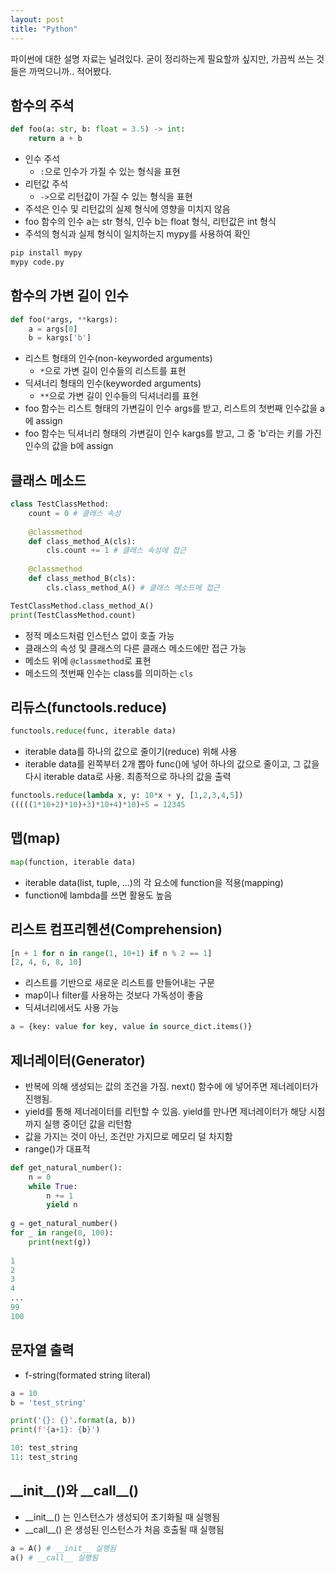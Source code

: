 ```yaml
---
layout: post
title: "Python"
---
```


파이썬에 대한 설명 자료는 널려있다. 굳이 정리하는게 필요할까 싶지만, 가끔씩 쓰는 것들은 까먹으니까.. 적어봤다.

## 함수의 주석
```python
def foo(a: str, b: float = 3.5) -> int:
    return a + b
```
- 인수 주석
	- `:`으로 인수가 가질 수 있는 형식을 표현
- 리턴값 주석
	- `->`으로 리턴값이 가질 수 있는 형식을 표현
- 주석은 인수 및 리턴값의 실제 형식에 영향을 미치지 않음
- foo 함수의 인수 a는 str 형식, 인수 b는 float 형식, 리턴값은 int 형식
- 주석의 형식과 실제 형식이 일치하는지 mypy를 사용하여 확인

```bash
pip install mypy
mypy code.py
```

## 함수의 가변 길이 인수
```python
def foo(*args, **kargs):
    a = args[0]
    b = kargs['b']
```
- 리스트 형태의 인수(non-keyworded arguments)
	- `*`으로 가변 길이 인수들의 리스트를 표현 
- 딕셔너리 형태의 인수(keyworded arguments)
	- `**`으로 가변 길이 인수들의 딕셔너리를 표현
- foo 함수는 리스트 형태의 가변길이 인수 args를 받고, 리스트의 첫번째 인수값을 a에 assign
- foo 함수는 딕셔너리 형태의 가변길이 인수 kargs를 받고, 그 중 'b'라는 키를 가진 인수의 값을 b에 assign

## 클래스 메소드
```python
class TestClassMethod:
    count = 0 # 클래스 속성
 
    @classmethod
    def class_method_A(cls):
        cls.count += 1 # 클래스 속성에 접근
 
    @classmethod
    def class_method_B(cls):
        cls.class_method_A() # 클래스 메소드에 접근

TestClassMethod.class_method_A()
print(TestClassMethod.count)
```
- 정적 메소드처럼 인스턴스 없이 호출 가능
- 클래스의 속성 및 클래스의 다른 클래스 메소드에만 접근 가능
- 메소드 위에 `@classmethod`로 표현
- 메소드의 첫번째 인수는 class를 의미하는 `cls`

## 리듀스(functools.reduce)

```python
functools.reduce(func, iterable data)
```

- iterable data를 하나의 값으로 줄이기(reduce) 위해 사용
- iterable data를 왼쪽부터 2개 뽑아 func()에 넣어 하나의 값으로 줄이고, 그 값을 다시 iterable data로 사용. 최종적으로 하나의 값을 출력

```python
functools.reduce(lambda x, y: 10*x + y, [1,2,3,4,5])
(((((1*10+2)*10)+3)*10+4)*10)+5 = 12345
```

## 맵(map)

```python
map(function, iterable data)
```

- iterable data(list, tuple, ...)의 각 요소에 function을 적용(mapping)
- function에 lambda를 쓰면 활용도 높음

## 리스트 컴프리헨션(Comprehension)

```python
[n + 1 for n in range(1, 10+1) if n % 2 == 1]
[2, 4, 6, 8, 10]
```

- 리스트를 기반으로 새로운 리스트를 만들어내는 구문
- map이나 filter를 사용하는 것보다 가독성이 좋음
- 딕셔너리에서도 사용 가능

```python
a = {key: value for key, value in source_dict.items()}
```

## 제너레이터(Generator)

* 반복에 의해 생성되는 값의 조건을 가짐. next() 함수에 에 넣어주면 제너레이터가 진행됨.
* yield를 통해 제너레이터를 리턴할 수 있음. yield를 만나면 제너레이터가 해당 시점까지 실행 중이던 값을 리턴함
* 값을 가지는 것이 아닌, 조건만 가지므로 메모리 덜 차지함
* range()가 대표적

```python
def get_natural_number():
    n = 0
    while True:
        n += 1
        yield n
        
g = get_natural_number()
for _ in range(0, 100):
    print(next(g))
    
1
2
3
4
...
99
100
```

## 문자열 출력

* f-string(formated string literal)

```python
a = 10
b = 'test_string'

print('{}: {}'.format(a, b))
print(f'{a+1}: {b}')

10: test_string
11: test_string
```

## \_\_init\_\_()와 \_\_call\_\_()

* \_\_init\_\_() 는 인스턴스가 생성되어 초기화될 때 실행됨
* \_\_call\_\_() 은 생성된 인스턴스가 처음 호출될 때 실행됨

```python
a = A() # __init__ 실행됨
a() # __call__ 실행됨
```
